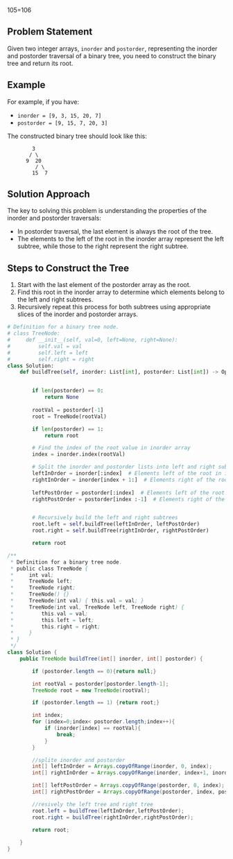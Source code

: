 105=106
## Problem Statement

Given two integer arrays, `inorder` and `postorder`, representing the inorder and postorder traversal of a binary tree, you need to construct the binary tree and return its root.

## Example

For example, if you have:

- `inorder = [9, 3, 15, 20, 7]`
- `postorder = [9, 15, 7, 20, 3]`

The constructed binary tree should look like this:

```
        3 
       / \ 
      9  20 
         / \ 
        15  7
```

## Solution Approach

The key to solving this problem is understanding the properties of the inorder and postorder traversals:

- In postorder traversal, the last element is always the root of the tree.
- The elements to the left of the root in the inorder array represent the left subtree, while those to the right represent the right subtree.

## Steps to Construct the Tree

1. Start with the last element of the postorder array as the root.
2. Find this root in the inorder array to determine which elements belong to the left and right subtrees.
3. Recursively repeat this process for both subtrees using appropriate slices of the inorder and postorder arrays.

```python
# Definition for a binary tree node.
# class TreeNode:
#     def __init__(self, val=0, left=None, right=None):
#         self.val = val
#         self.left = left
#         self.right = right
class Solution:
    def buildTree(self, inorder: List[int], postorder: List[int]) -> Optional[TreeNode]:


        if len(postorder) == 0:
            return None
        
        rootVal = postorder[-1]
        root = TreeNode(rootVal)

        if len(postorder) == 1:
            return root

        # Find the index of the root value in inorder array
        index = inorder.index(rootVal)

        # Split the inorder and postorder lists into left and right subtrees
        leftInOrder = inorder[:index]  # Elements left of the root in inorder
        rightInOrder = inorder[index + 1:]  # Elements right of the root in inorder
        
        leftPostOrder = postorder[:index]  # Elements left of the root in inorder
        rightPostOrder = postorder[index :-1]  # Elements right of the root in inorder


        # Recursively build the left and right subtrees
        root.left = self.buildTree(leftInOrder, leftPostOrder)
        root.right = self.buildTree(rightInOrder, rightPostOrder)

        return root

```


```java
/**
 * Definition for a binary tree node.
 * public class TreeNode {
 *     int val;
 *     TreeNode left;
 *     TreeNode right;
 *     TreeNode() {}
 *     TreeNode(int val) { this.val = val; }
 *     TreeNode(int val, TreeNode left, TreeNode right) {
 *         this.val = val;
 *         this.left = left;
 *         this.right = right;
 *     }
 * }
 */
class Solution {
    public TreeNode buildTree(int[] inorder, int[] postorder) {

        if (postorder.length == 0){return null;}

        int rootVal = postorder[postorder.length-1];
        TreeNode root = new TreeNode(rootVal);

        if (postorder.length == 1) {return root;}

        int index;
        for (index=0;index< postorder.length;index++){
            if (inorder[index] == rootVal){
                break;
            }
        }

        //splite inorder and postorder
        int[] leftInOrder = Arrays.copyOfRange(inorder, 0, index);
        int[] rightInOrder = Arrays.copyOfRange(inorder, index+1, inorder.length);

        int[] leftPostOrder = Arrays.copyOfRange(postorder, 0, index);
        int[] rightPostOrder = Arrays.copyOfRange(postorder, index, postorder.length-1);

        //resively the left tree and right tree
        root.left = buildTree(leftInOrder,leftPostOrder);
        root.right = buildTree(rightInOrder,rightPostOrder);

        return root;
        
    } 
} 
```

